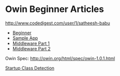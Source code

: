 
Owin Beginner Articles
====

http://www.codedigest.com/user/1/satheesh-babu
  - [Beginner](http://www.codedigest.com/posts/1/what-is-owin-a-beginners-guide])
  - [Sample App](http://www.codedigest.com/posts/2/creating-our-first-owin-based-application)
  - [Middleware Part 1](http://www.codedigest.com/posts/8/understanding-and-creating-owin-middlewares---part-1)
  - [Middleware Part 2](http://www.codedigest.com/posts/9/understanding-and-creating-owin-middlewares---part-2)


Owin Spec: http://owin.org/html/spec/owin-1.0.1.html

[Startup Class Detection](https://docs.microsoft.com/en-us/aspnet/aspnet/overview/owin-and-katana/owin-startup-class-detection)


